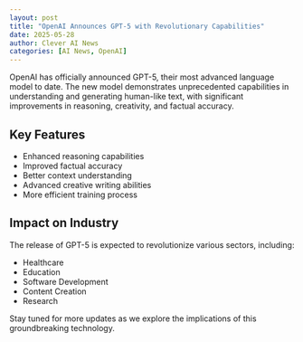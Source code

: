 ```yaml
---
layout: post
title: "OpenAI Announces GPT-5 with Revolutionary Capabilities"
date: 2025-05-28
author: Clever AI News
categories: [AI News, OpenAI]
---
```


OpenAI has officially announced GPT-5, their most advanced language model to date. The new model demonstrates unprecedented capabilities in understanding and generating human-like text, with significant improvements in reasoning, creativity, and factual accuracy.

## Key Features

- Enhanced reasoning capabilities
- Improved factual accuracy
- Better context understanding
- Advanced creative writing abilities
- More efficient training process

## Impact on Industry

The release of GPT-5 is expected to revolutionize various sectors, including:

- Healthcare
- Education
- Software Development
- Content Creation
- Research

Stay tuned for more updates as we explore the implications of this groundbreaking technology. 
